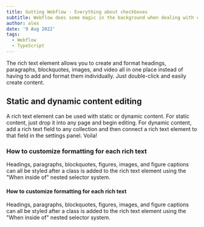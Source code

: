 ```yaml
---
title: Gutting Webflow - Everything about checkboxes
subtitle: Webflow does some magic in the background when dealing with checkboxes. Let's uncover it.
author: alex
date: '9 Aug 2022'
tags:
  - Webflow
  - TypeScript
---
```


The rich text element allows you to create and format headings, paragraphs, blockquotes, images, and video all in one place instead of having to add and format them individually. Just double-click and easily create content.

## Static and dynamic content editing

A rich text element can be used with static or dynamic content. For static content, just drop it into any page and begin editing. For dynamic content, add a rich text field to any collection and then connect a rich text element to that field in the settings panel. Voila!

### How to customize formatting for each rich text

Headings, paragraphs, blockquotes, figures, images, and figure captions can all be styled after a class is added to the rich text element using the "When inside of" nested selector system.

#### How to customize formatting for each rich text

Headings, paragraphs, blockquotes, figures, images, and figure captions can all be styled after a class is added to the rich text element using the "When inside of" nested selector system.

‍
